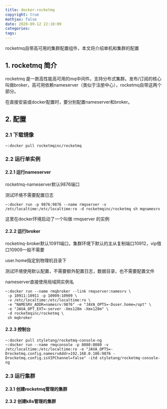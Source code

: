 ```yaml
---
title: docker-rocketmq
copyright: true
mathjax: false
date: 2020-09-12 22:10:09
categories:
tags:
---
```

rocketmq自带高可用的集群配置组件，本文将介绍单机和集群的配置

<!-- more -->

## 1. rocketmq 简介

rocketmq 是一款高性能高可用的mq中间件。支持分布式集群。发布/订阅的核心叫做broker，高可用依赖nameserver（类似于注册中心），rocketmq自带这两个部分。

在直接安装或docker配置时，要分别配置nameserver和broker。

## 2. 配置

### 2.1 下载镜像

```
~:docker pull rocketmqinc/rocketmq
```

### 2.2 运行单实例

#### 2.2.1 运行nameserver

rocketmq-nameserver默认9876端口

测试环境不需要配置日志

```
~:docker run -p 9876:9876 --name rmqserver -v /etc/localtime:/etc/localtime:ro -d rocketmqinc/rocketmq sh mqnamesrv
```

这里在docker环境启动了一个叫做 rmqserver 的实例

#### 2.2.2 运行broker

rocketmq-broker默认10911端口，集群环境下默认的主从复制端口10912，vip借口10909一般不需要

user.home指定到物理机目录下

测试环境使用默认配置，不需要额外配置日志，数据目录，也不需要配置文件

nameserver直接使用局域网实例名 

```
~:docker run --name rmqbroker --link rmqserver:namesrv \
 -p 10911:10911 -p 10909:10909 \
 -v /etc/localtime:/etc/localtime:ro \
 -e "NAMESRV_ADDR=namesrv:9876" -e "JAVA_OPTS=-Duser.home=/opt" \
 -e "JAVA_OPT_EXT=-server -Xms128m -Xmx128m" \
 -d rocketmqinc/rocketmq \
 sh mqbroker
```

#### 2.2.3 控制台


```
~:docker pull styletang/rocketmq-console-ng
~:docker run --name rmqconsole -p 8080:8080 -v /etc/localtime:/etc/localtime:ro -e "JAVA_OPTS=-Drocketmq.config.namesrvAddr=192.168.0.106:9876 -Drocketmq.config.isVIPChannel=false" -itd styletang/rocketmq-console-ng
```

### 2.3 运行集群

#### 2.3.1 创建rocketmq管理的集群

#### 2.3.2 创建k8s管理的集群

